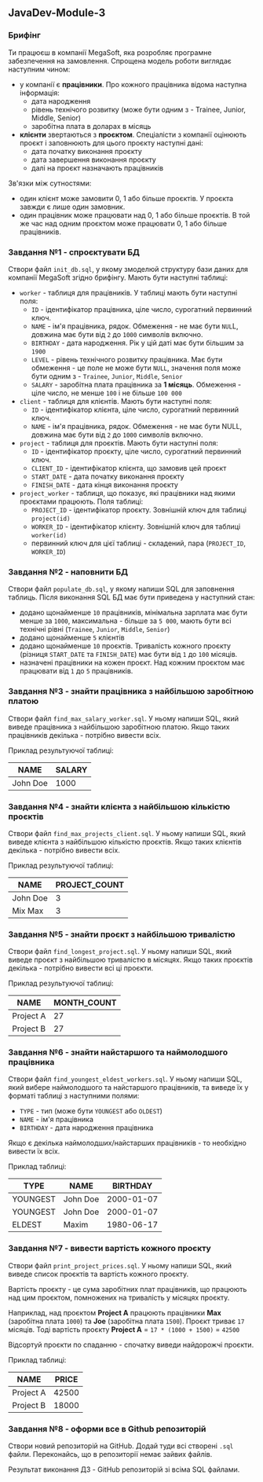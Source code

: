 ## JavaDev-Module-3
### Брифінг
Ти працюєш в компанії MegaSoft, яка розробляє програмне забезпечення на замовлення. Спрощена модель роботи виглядає наступним чином:
- у компанії є **працівники**. Про кожного працівника відома наступна інформація:
  - дата народження
  - рівень технічого розвитку (може бути одним з - Trainee, Junior, Middle, Senior)
  - заробітна плата в доларах в місяць
- **клієнти** звертаються з **проєктом**. Спеціалісти з компанії оцінюють проєкт і заповнюють для цього проєкту наступні дані:
  - дата початку виконання проєкту
  - дата завершення виконання проєкту
  - далі на проєкт назначають працівників
  
Зв'язки між сутностями:

- один клієнт може замовити 0, 1 або більше проєктів. У проєкта завжди є лише один замовник.
- один працівник може працювати над 0, 1 або більше проєктів. В той же час над одним проєктом може працювати 0, 1 або більше працівників. 

### Завдання №1 - спроєктувати БД
Створи файл `init_db.sql`, у якому змоделюй структуру бази даних для компанії MegaSoft згідно брифінгу. Мають бути наступні таблиці:

- `worker` - таблиця для працівників. У таблиці мають бути наступні поля:
  - `ID` - ідентифікатор працівника, ціле число, сурогатний первинний ключ.
  - `NAME` - ім'я працівника, рядок. Обмеження - не має бути `NUL`L, довжина має бути від `2` до `1000` символів включно.
  - `BIRTHDAY` - дата народження. Рік у цій даті має бути більшим за `1900`
  - `LEVEL` - рівень технічного розвитку працівника. Має бути обмеження - це поле не може бути `NULL`, значення поля може бути одним з - `Trainee`, `Junior`, `Middle`, `Senior`
  - `SALARY` - заробітна плата працівника за **1 місяць**. Обмеження - ціле число, не менше `100` і не більше `100 000`
- `client` - таблиця для клієнтів. Мають бути наступні поля:
  - `ID` - ідентифікатор клієнта, ціле число, сурогатний первинний ключ.
  - `NAME` - ім'я працівника, рядок. Обмеження - не має бути NULL, довжина має бути від `2` до `1000` символів включно.
- `project` - таблиця для проєктів. Мають бути наступні поля:
  - `ID` - ідентифікатор проєкту, ціле число, сурогатний первинний ключ.
  - `CLIENT_ID` - ідентифікатор клієнта, що замовив цей проєкт
  - `START_DATE` - дата початку виконання проєкту
  - `FINISH_DATE` - дата кінця виконання проєкту
- `project_worker` - таблиця, що показує, які працівники над якими проєктами працюють. Поля таблиці:
  - `PROJECT_ID` - ідентифікатор проєкту. Зовнішній ключ для таблиці `project(id)`
  - `WORKER_ID` - ідентифікатор клієнту. Зовнішній ключ для таблиці `worker(id)`
  - первинний ключ для цієї таблиці - складений, пара (`PROJECT_ID`, `WORKER_ID`)

### Завдання №2 - наповнити БД
Створи файл `populate_db.sql`, у якому напиши SQL для заповнення таблиць. Після виконання SQL БД має бути приведена у наступний стан:

- додано щонайменше `10` працівників, мінімальна зарплата має бути менше за `1000`, максимальна - більше за `5 000`, мають бути всі технічні рівні (`Trainee`, `Junior`, `Middle`, `Senior`)
- додано щонайменше `5` клієнтів
- додано щонайменше `10` проєктів. Тривалість кожного проєкту (різниця `START_DATE` та `FINISH_DATE`) має бути від `1` до `100` місяців.
- назначені працівники на кожен проєкт. Над кожним проєктом має працювати від `1` до `5` працівників.

### Завдання №3 - знайти працівника з найбільшою заробітною платою
Створи файл `find_max_salary_worker.sql`. У ньому напиши SQL, який виведе працівника з найбільшою заробітною платою. Якщо таких працівників декілька - потрібно вивести всіх.

Приклад результуючої таблиці:

| NAME | SALARY |
| --- | --- |
| John Doe |	1000 |

### Завдання №4 - знайти клієнта з найбільшою кількістю проєктів
Створи файл `find_max_projects_client.sql`. У ньому напиши SQL, який виведе клієнта з найбільшою кількістю проєктів. Якщо таких клієнтів декілька - потрібно вивести всіх.

Приклад результуючої таблиці:

| NAME	| PROJECT_COUNT |
| --- | --- |
|John Doe | 3 |
| Mix Max |	3 |

### Завдання №5 - знайти проєкт з найбільшою тривалістю
Створи файл `find_longest_project.sql`. У ньому напиши SQL, який виведе проєкт з найбільшою тривалістю в місяцях. Якщо таких проєктів декілька - потрібно вивести всі ці проєкти.

Приклад результуючої таблиці:

| NAME |	MONTH_COUNT |
| --- | --- |
| Project A |	27 |
| Project B |	27 |

### Завдання №6 - знайти найстаршого та наймолодшого працівника
Створи файл `find_youngest_eldest_workers.sql`. У ньому напиши SQL, який вибере наймолодшого та найстаршого працівників, та виведе їх у форматі таблиці з наступними полями:

- `TYPE` - тип (може бути `YOUNGEST` або `OLDEST`)
- `NAME` - ім'я працівника
- `BIRTHDAY` - дата народження працівника

Якщо є декілька наймолодших/найстарших працівників - то необхідно вивести їх всіх.

Приклад таблиці:

| TYPE |	NAME |	BIRTHDAY |
| --- | --- | --- |
| YOUNGEST |	John Doe |	2000-01-07 |
| YOUNGEST |	John Doe |	2000-01-07 |
| ELDEST |	Maxim |	1980-06-17 |

### Завдання №7 - вивести вартість кожного проєкту
Створи файл `print_project_prices.sql`. У ньому напиши SQL, який виведе список проєктів та вартість кожного проєкту.

Вартість проєкту - це сума заробітних плат працівників, що працюють над цим проєктом, помножених на тривалість у місяцях проєкту.

Наприклад, над проєктом **Project A** працюють працівники **Max** (заробітна плата `1000`) та **Joe** (заробітна плата `1500`). Проєкт триває `17` місяців. Тоді вартість проєкту **Project A** = `17 * (1000 + 1500)` = `42500`

Відсортуй проєкти по спаданню - спочатку виведи найдорожчі проєкти.

Приклад таблиці:

| NAME |	PRICE |
| --- | --- |
| Project A |	42500 |
| Project B |	18000 |

### Завдання №8 - оформи все в Github репозиторій
Створи новий репозиторій на GitHub. Додай туди всі створені `.sql` файли. Переконайсь, що в репозиторії немає зайвих файлів.

Результат виконання ДЗ - GitHub репозиторій зі всіма SQL файлами.
